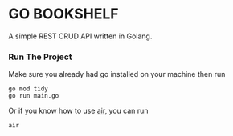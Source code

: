 # GO BOOKSHELF

A simple REST CRUD API written in Golang.

### Run The Project
Make sure you already had go installed on your machine then run
```
go mod tidy
go run main.go
```
Or if you know how to use [air](https://github.com/cosmtrek/air), you can run
```
air
```
